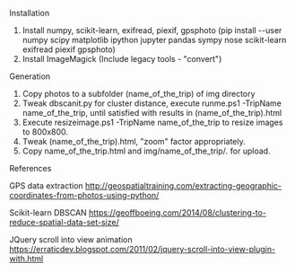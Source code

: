 Installation
1. Install numpy, scikit-learn, exifread, piexif, gpsphoto (pip install --user numpy scipy matplotlib ipython jupyter pandas sympy nose scikit-learn exifread piexif gpsphoto)
2. Install ImageMagick (Include legacy tools - "convert")

Generation
1. Copy photos to a subfolder (name_of_the_trip) of img directory 
2. Tweak dbscanit.py for cluster distance, execute runme.ps1 -TripName name_of_the_trip, until satisfied with results in (name_of_the_trip).html
3. Execute resizeimage.ps1 -TripName name_of_the_trip to resize images to 800x800.
4. Tweak (name_of_the_trip).html, "zoom" factor appropriately.
5. Copy name_of_the_trip.html and img/name_of_the_trip/*.* for upload.

References

GPS data extraction 
	http://geospatialtraining.com/extracting-geographic-coordinates-from-photos-using-python/

Scikit-learn
	DBSCAN https://geoffboeing.com/2014/08/clustering-to-reduce-spatial-data-set-size/

JQuery scroll into view animation
	https://erraticdev.blogspot.com/2011/02/jquery-scroll-into-view-plugin-with.html
